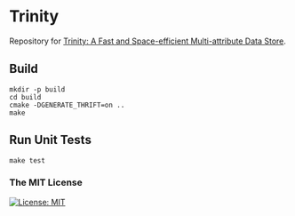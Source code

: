 # Trinity

Repository for [Trinity: A Fast and Space-efficient Multi-attribute Data Store]().   

## Build

```setup
mkdir -p build
cd build
cmake -DGENERATE_THRIFT=on ..
make
```

## Run Unit Tests
    make test

### The MIT License
[![License: MIT](https://img.shields.io/badge/License-MIT-yellow.svg)](https://opensource.org/licenses/MIT)  
